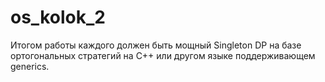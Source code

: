 # os_kolok_2
Итогом работы каждого должен быть мощный Singleton DP на базе ортогональных стратегий на С++ или другом языке поддерживающем generics. 
